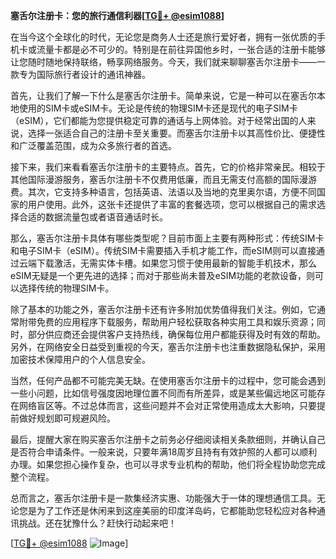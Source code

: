 **塞舌尔注册卡：您的旅行通信利器[[TG💪+ @esim1088](https://t.me/s/esim1088)]**

在当今这个全球化的时代，无论您是商务人士还是旅行爱好者，拥有一张优质的手机卡或流量卡都是必不可少的。特别是在前往异国他乡时，一张合适的注册卡能够让您随时随地保持联络，畅享网络服务。今天，我们就来聊聊塞舌尔注册卡——一款专为国际旅行者设计的通讯神器。

首先，让我们了解一下什么是塞舌尔注册卡。简单来说，它是一种可以在塞舌尔本地使用的SIM卡或eSIM卡。无论是传统的物理SIM卡还是现代的电子SIM卡（eSIM），它们都能为您提供稳定可靠的通话与上网体验。对于经常出国的人来说，选择一张适合自己的注册卡至关重要。而塞舌尔注册卡以其高性价比、便捷性和广泛覆盖范围，成为众多旅行者的首选。

接下来，我们来看看塞舌尔注册卡的主要特点。首先，它的价格非常亲民。相较于其他国际漫游服务，塞舌尔注册卡不仅费用低廉，而且无需支付高额的国际漫游费。其次，它支持多种语言，包括英语、法语以及当地的克里奥尔语，方便不同国家的用户使用。此外，这张卡还提供了丰富的套餐选项，您可以根据自己的需求选择合适的数据流量包或者语音通话时长。

那么，塞舌尔注册卡具体有哪些类型呢？目前市面上主要有两种形式：传统SIM卡和电子SIM卡（eSIM）。传统SIM卡需要插入手机才能工作，而eSIM则可以直接通过云端下载激活，无需实体卡槽。如果您习惯于使用最新的智能手机技术，那么eSIM无疑是一个更先进的选择；而对于那些尚未普及eSIM功能的老款设备，则可以选择传统的物理SIM卡。

除了基本的功能之外，塞舌尔注册卡还有许多附加优势值得我们关注。例如，它通常附带免费的应用程序下载服务，帮助用户轻松获取各种实用工具和娱乐资源；同时，部分供应商还会提供客户支持热线，确保每位用户都能获得及时有效的帮助。另外，在网络安全日益受到重视的今天，塞舌尔注册卡也注重数据隐私保护，采用加密技术保障用户的个人信息安全。

当然，任何产品都不可能完美无缺。在使用塞舌尔注册卡的过程中，您可能会遇到一些小问题，比如信号强度因地理位置不同而有所差异，或是某些偏远地区可能存在网络盲区等。不过总体而言，这些问题并不会对正常使用造成太大影响，只要提前做好规划即可规避风险。

最后，提醒大家在购买塞舌尔注册卡之前务必仔细阅读相关条款细则，并确认自己是否符合申请条件。一般来说，只要年满18周岁且持有有效护照的人都可以顺利办理。如果您担心操作复杂，也可以寻求专业机构的帮助，他们将全程协助您完成整个流程。

总而言之，塞舌尔注册卡是一款集经济实惠、功能强大于一体的理想通信工具。无论您是为了工作还是休闲来到这座美丽的印度洋岛屿，它都能助您轻松应对各种通讯挑战。还在犹豫什么？赶快行动起来吧！

[[TG💪+ @esim1088](https://t.me/s/esim1088) ![Image](https://i.postimg.cc/4NQfJmqS/Snipaste-2025-05-13-00-14-12.png)]